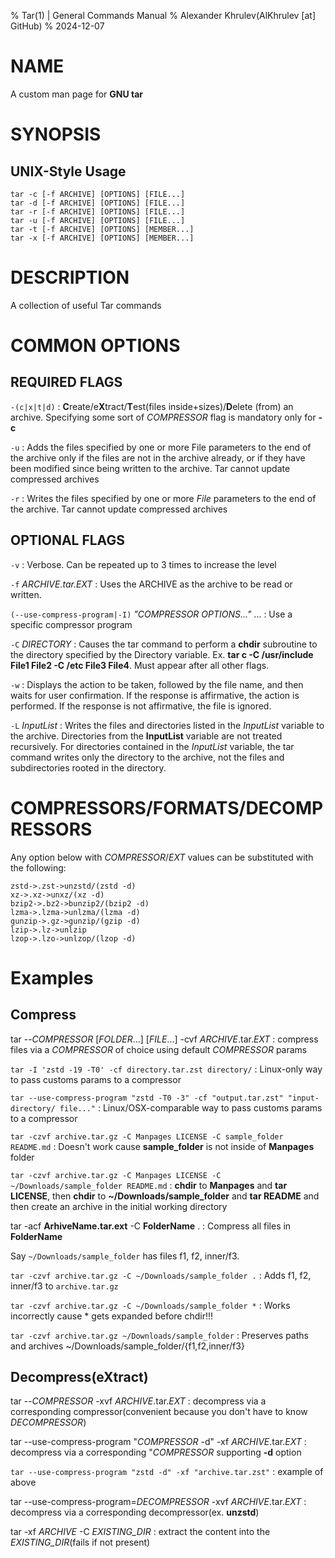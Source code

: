 % Tar(1) | General Commands Manual
% Alexander Khrulev(AlKhrulev \[at] GitHub)
% 2024-12-07

# NAME

A custom man page for **GNU tar**

# SYNOPSIS

## UNIX-Style Usage

```
tar -c [-f ARCHIVE] [OPTIONS] [FILE...]
tar -d [-f ARCHIVE] [OPTIONS] [FILE...]
tar -r [-f ARCHIVE] [OPTIONS] [FILE...]
tar -u [-f ARCHIVE] [OPTIONS] [FILE...]
tar -t [-f ARCHIVE] [OPTIONS] [MEMBER...]
tar -x [-f ARCHIVE] [OPTIONS] [MEMBER...]
```

# DESCRIPTION

A collection of useful Tar commands

# COMMON OPTIONS

## REQUIRED FLAGS

`-(c|x|t|d)`
:   **C**reate/e**X**tract/**T**est(files inside+sizes)/**D**elete (from) an archive. Specifying some sort of *COMPRESSOR* flag is mandatory only for **-c**

`-u`
:   Adds the files specified by one or more File parameters to the end of the archive only if the files are not in the archive already, or if they have been modified since being written to the archive. Tar cannot update compressed archives

`-r`
:   Writes the files specified by one or more *File* parameters to the end of the archive. Tar cannot update compressed archives

## OPTIONAL FLAGS

`-v`
:   Verbose. Can be repeated up to 3 times to increase the level

`-f` *ARCHIVE.tar.EXT*
:   Uses the ARCHIVE as the archive to be read or written.

`(--use-compress-program|-I)` *"COMPRESSOR OPTIONS..."* ...
:   Use a specific compressor program

`-C` *DIRECTORY*
:   Causes the tar command to perform a **chdir** subroutine to the directory specified by the Directory variable. Ex. **tar c -C /usr/include File1 File2 -C /etc File3 File4**. Must appear after all other flags.

`-w`
:   Displays the action to be taken, followed by the file name, and then waits for user confirmation. If the response is affirmative, the action is performed. If the response is not affirmative, the file is ignored.

`-L` *InputList*
:   Writes the files and directories listed in the *InputList* variable to the archive. Directories from the **InputList** variable are not treated recursively. For directories contained in the *InputList* variable, the tar command writes only the directory to the archive, not the files and subdirectories rooted in the directory.

# COMPRESSORS/FORMATS/DECOMPRESSORS

Any option below with *COMPRESSOR*/*EXT* values can be substituted
with the following:

```
zstd->.zst->unzstd/(zstd -d)
xz->.xz->unxz/(xz -d)
bzip2->.bz2->bunzip2/(bzip2 -d)
lzma->.lzma->unlzma/(lzma -d)
gunzip->.gz->gunzip/(gzip -d)
lzip->.lz->unlzip
lzop->.lzo->unlzop/(lzop -d)
```

# Examples

## Compress

tar -\-*COMPRESSOR* \[*FOLDER*...] \[*FILE*...] -cvf *ARCHIVE*.tar.*EXT*
: compress files via a *COMPRESSOR* of choice using default *COMPRESSOR* params

`tar -I 'zstd -19 -T0' -cf directory.tar.zst directory/`
: Linux-only way to pass customs params to a compressor

`tar --use-compress-program "zstd -T0 -3" -cf "output.tar.zst" "input-directory/ file..."`
: Linux/OSX-comparable way to pass customs params to a compressor

`tar -czvf archive.tar.gz -C Manpages LICENSE -C sample_folder README.md`
:   Doesn't work cause **sample_folder** is not inside of **Manpages** folder

`tar -czvf archive.tar.gz -C Manpages LICENSE -C ~/Downloads/sample_folder README.md`
:   **chdir** to **Manpages** and **tar LICENSE**, then **chdir** to **~/Downloads/sample_folder** and **tar README** and then create an archive in the initial working directory

tar -acf **ArhiveName.tar.ext** -C **FolderName** .
:   Compress all files in **FolderName**

Say `~/Downloads/sample_folder` has files f1, f2, inner/f3.

`tar -czvf archive.tar.gz -C ~/Downloads/sample_folder .`
:   Adds f1, f2, inner/f3 to `archive.tar.gz`

`tar -czvf archive.tar.gz -C ~/Downloads/sample_folder *`
:   Works incorrectly cause * gets expanded before chdir!!!

`tar -czvf archive.tar.gz ~/Downloads/sample_folder`
:   Preserves paths and archives ~/Downloads/sample_folder/{f1,f2,inner/f3}

## Decompress(eXtract)

tar \-\-*COMPRESSOR* -xvf *ARCHIVE*.tar.*EXT*
: decompress via a corresponding compressor(convenient because you don't have to know *DECOMPRESSOR*)

tar --use-compress-program "*COMPRESSOR* -d" -xf *ARCHIVE*.tar.*EXT*
: decompress via a corresponding "*COMPRESSOR* supporting **-d** option

`tar --use-compress-program "zstd -d" -xf "archive.tar.zst"`
: example of above

tar -\-use-compress-program=*DECOMPRESSOR* -xvf *ARCHIVE*.tar.*EXT*
: decompress via a corresponding decompressor(ex. **unzstd**)

tar -xf *ARCHIVE* -C *EXISTING_DIR*
: extract the content into the *EXISTING_DIR*(fails if not present)
